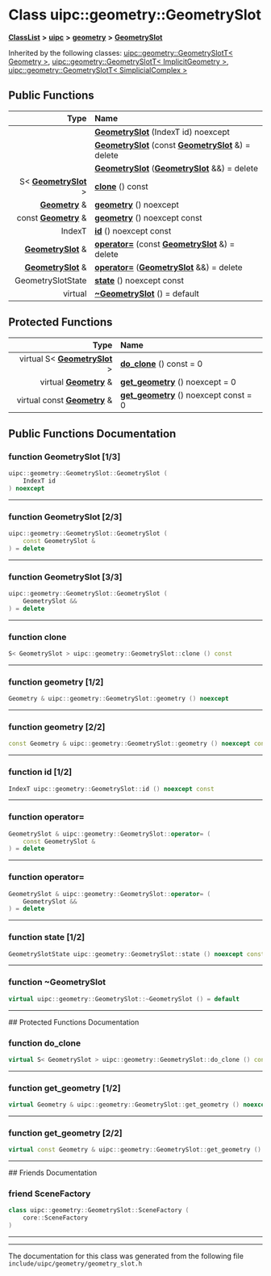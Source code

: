 

# Class uipc::geometry::GeometrySlot



[**ClassList**](annotated.md) **>** [**uipc**](namespaceuipc.md) **>** [**geometry**](namespaceuipc_1_1geometry.md) **>** [**GeometrySlot**](classuipc_1_1geometry_1_1_geometry_slot.md)










Inherited by the following classes: [uipc::geometry::GeometrySlotT&lt; Geometry &gt;](classuipc_1_1geometry_1_1_geometry_slot_t_3_01_geometry_01_4.md),  [uipc::geometry::GeometrySlotT&lt; ImplicitGeometry &gt;](namespaceuipc_1_1geometry.md#none-geometryslott<-implicitgeometry->),  [uipc::geometry::GeometrySlotT&lt; SimplicialComplex &gt;](namespaceuipc_1_1geometry.md#none-geometryslott<-simplicialcomplex->)
































## Public Functions

| Type | Name |
| ---: | :--- |
|   | [**GeometrySlot**](#function-geometryslot-13) (IndexT id) noexcept<br> |
|   | [**GeometrySlot**](#function-geometryslot-23) (const [**GeometrySlot**](classuipc_1_1geometry_1_1_geometry_slot.md) &) = delete<br> |
|   | [**GeometrySlot**](#function-geometryslot-33) ([**GeometrySlot**](classuipc_1_1geometry_1_1_geometry_slot.md) &&) = delete<br> |
|  S&lt; [**GeometrySlot**](classuipc_1_1geometry_1_1_geometry_slot.md) &gt; | [**clone**](#function-clone) () const<br> |
|  [**Geometry**](classuipc_1_1geometry_1_1_geometry.md) & | [**geometry**](#function-geometry-12) () noexcept<br> |
|  const [**Geometry**](classuipc_1_1geometry_1_1_geometry.md) & | [**geometry**](#function-geometry-22) () noexcept const<br> |
|  IndexT | [**id**](#function-id-12) () noexcept const<br> |
|  [**GeometrySlot**](classuipc_1_1geometry_1_1_geometry_slot.md) & | [**operator=**](#function-operator) (const [**GeometrySlot**](classuipc_1_1geometry_1_1_geometry_slot.md) &) = delete<br> |
|  [**GeometrySlot**](classuipc_1_1geometry_1_1_geometry_slot.md) & | [**operator=**](#function-operator_1) ([**GeometrySlot**](classuipc_1_1geometry_1_1_geometry_slot.md) &&) = delete<br> |
|  GeometrySlotState | [**state**](#function-state-12) () noexcept const<br> |
| virtual  | [**~GeometrySlot**](#function-geometryslot) () = default<br> |
























## Protected Functions

| Type | Name |
| ---: | :--- |
| virtual S&lt; [**GeometrySlot**](classuipc_1_1geometry_1_1_geometry_slot.md) &gt; | [**do\_clone**](#function-do_clone) () const = 0<br> |
| virtual [**Geometry**](classuipc_1_1geometry_1_1_geometry.md) & | [**get\_geometry**](#function-get_geometry-12) () noexcept = 0<br> |
| virtual const [**Geometry**](classuipc_1_1geometry_1_1_geometry.md) & | [**get\_geometry**](#function-get_geometry-22) () noexcept const = 0<br> |




## Public Functions Documentation




### function GeometrySlot [1/3]

```C++
uipc::geometry::GeometrySlot::GeometrySlot (
    IndexT id
) noexcept
```




<hr>



### function GeometrySlot [2/3]

```C++
uipc::geometry::GeometrySlot::GeometrySlot (
    const GeometrySlot &
) = delete
```




<hr>



### function GeometrySlot [3/3]

```C++
uipc::geometry::GeometrySlot::GeometrySlot (
    GeometrySlot &&
) = delete
```




<hr>



### function clone 

```C++
S< GeometrySlot > uipc::geometry::GeometrySlot::clone () const
```




<hr>



### function geometry [1/2]

```C++
Geometry & uipc::geometry::GeometrySlot::geometry () noexcept
```




<hr>



### function geometry [2/2]

```C++
const Geometry & uipc::geometry::GeometrySlot::geometry () noexcept const
```




<hr>



### function id [1/2]

```C++
IndexT uipc::geometry::GeometrySlot::id () noexcept const
```




<hr>



### function operator= 

```C++
GeometrySlot & uipc::geometry::GeometrySlot::operator= (
    const GeometrySlot &
) = delete
```




<hr>



### function operator= 

```C++
GeometrySlot & uipc::geometry::GeometrySlot::operator= (
    GeometrySlot &&
) = delete
```




<hr>



### function state [1/2]

```C++
GeometrySlotState uipc::geometry::GeometrySlot::state () noexcept const
```




<hr>



### function ~GeometrySlot 

```C++
virtual uipc::geometry::GeometrySlot::~GeometrySlot () = default
```




<hr>
## Protected Functions Documentation




### function do\_clone 

```C++
virtual S< GeometrySlot > uipc::geometry::GeometrySlot::do_clone () const = 0
```




<hr>



### function get\_geometry [1/2]

```C++
virtual Geometry & uipc::geometry::GeometrySlot::get_geometry () noexcept = 0
```




<hr>



### function get\_geometry [2/2]

```C++
virtual const Geometry & uipc::geometry::GeometrySlot::get_geometry () noexcept const = 0
```




<hr>## Friends Documentation





### friend SceneFactory 

```C++
class uipc::geometry::GeometrySlot::SceneFactory (
    core::SceneFactory
) 
```




<hr>

------------------------------
The documentation for this class was generated from the following file `include/uipc/geometry/geometry_slot.h`


